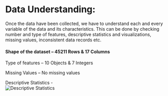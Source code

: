 # Data Understanding:
Once the data have been collected, we have to understand each and every variable of the data and its characteristics. This can be done by checking number and type of features, descriptive statistics and visualizations, missing values, inconsistent data records etc.

#### Shape of the dataset – 45211 Rows & 17 Columns

Type of features – 10 Objects & 7 Integers

Missing Values – No missing values

Descriptive Statistics -  
![Descriptive Statistics](https://github.com/SaranyaDScientist/Data_Science_Projects/blob/master/BMC_Descriptive_Stats.png)
